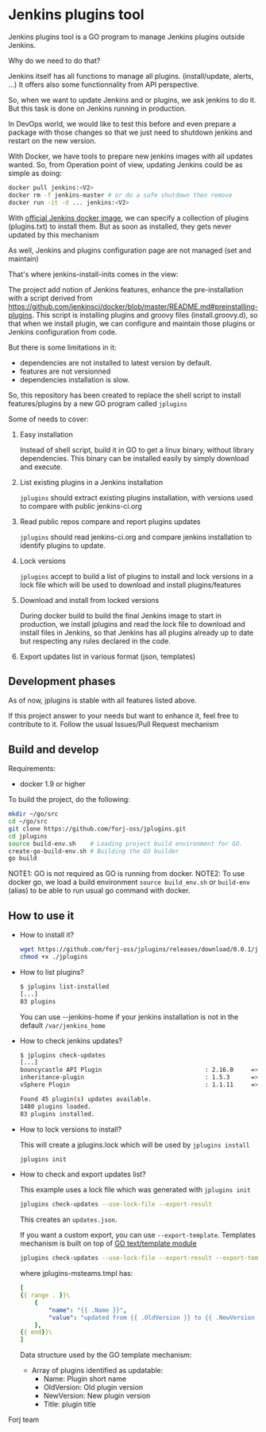 # Jenkins plugins tool

Jenkins plugins tool is a GO program to manage Jenkins plugins outside Jenkins.

Why do we need to do that?

Jenkins itself has all functions to manage all plugins. (install/update, alerts, ...) 
It offers also some functionnality from API perspective.

So, when we want to update Jenkins and or plugins, we ask jenkins to do it.
But this task is done on Jenkins running in production.

In DevOps world, we would like to test this before and even prepare a package with those 
changes so that we just need to shutdown jenkins and restart on the new version.

With Docker, we have tools to prepare new jenkins images with all updates wanted.
So, from Operation point of view, updating Jenkins could be as simple as doing:

```bash
docker pull jenkins:<V2>
docker rm -f jenkins-master # or do a safe shutdown then remove
docker run -it -d ... jenkins:<V2>
```

With [official Jenkins docker image](https://github.com/jenkinsci/docker/blob/master/README.md#preinstalling-plugins), we can specify a collection of plugins (plugins.txt)
to install them. But as soon as installed, they gets never updated by this mechanism

As well, Jenkins and plugins configuration page are not managed (set and maintain)

That's where jenkins-install-inits comes in the view:

The project add notion of Jenkins features, enhance the pre-installation with a script derived 
from https://github.com/jenkinsci/docker/blob/master/README.md#preinstalling-plugins. 
This script is installing plugins and groovy files (install.groovy.d), so that when we install
plugin, we can configure and maintain those plugins or Jenkins configuration from code.

But there is some limitations in it:

- dependencies are not installed to latest version by default. 
- features are not versionned
- dependencies installation is slow.

So, this repository has been created to replace the shell script to install features/plugins
by a new GO program called `jplugins`

Some of needs to cover:

1. Easy installation

    Instead of shell script, build it in GO to get a linux binary, without library dependencies.
    This binary can be installed easily by simply download and execute.

2. List existing plugins in a Jenkins installation

    `jplugins` should extract existing plugins installation, with versions used to compare with public jenkins-ci.org

3. Read public repos compare and report plugins updates

    `jplugins` should read jenkins-ci.org and compare jenkins installation to identify plugins to update.

4. Lock versions

    `jplugins` accept to build a list of plugins to install and lock versions in a lock file which will be used
    to download and install plugins/features

5. Download and install from locked versions

    During docker build to build the final Jenkins image to start in production, we install jplugins and read the 
    lock file to download and install files in Jenkins, so that Jenkins has all plugins already up to date but 
    respecting any rules declared in the code.

6. Export updates list in various format (json, templates)

## Development phases

As of now, jplugins is stable with all features listed above.

If this project answer to your needs but want to enhance it, feel free to contribute to it.
Follow the usual Issues/Pull Request mechanism

## Build and develop

Requirements:

- docker 1.9 or higher

To build the project, do the following:

```bash
mkdir ~/go/src
cd ~/go/src
git clone https://github.com/forj-oss/jplugins.git
cd jplugins
source build-env.sh    # Loading project build environment for GO.
create-go-build-env.sh # Building the GO builder
go build
```

NOTE1: GO is not required as GO is running from docker.
NOTE2: To use docker go, we load a build environment `source build_env.sh` or `build-env` (alias) to be able to run usual go command with docker.

## How to use it

- How to install it?

    ```bash
    wget https://github.com/forj-oss/jplugins/releases/download/0.0.1/jplugins
    chmod +x ./jplugins
    ```

- How to list plugins?

    ```bash
    $ jplugins list-installed
    [...]
    83 plugins
    ```

    You can use --jenkins-home if your jenkins installation is not in the default `/var/jenkins_home`

- How to check jenkins updates?

    ```bash
    $ jplugins check-updates
    [...]
    bouncycastle API Plugin                             : 2.16.0     => 2.16.3
    inheritance-plugin                                  : 1.5.3      => 2.0.0
    vSphere Plugin                                      : 1.1.11     => 2.17

    Found 45 plugin(s) updates available.
    1480 plugins loaded.
    83 plugins installed.
    ```

- How to lock versions to install?

    This will create a jplugins.lock which will be used by `jplugins install`

    ```bash
    jplugins init
    ```

- How to check and export updates list?

    This example uses a lock file which was generated with `jplugins init`

    ```bash
    jplugins check-updates --use-lock-file --export-result
    ```

    This creates an `updates.json`.

    If you want a custom export, you can use `--export-template`. Templates mechanism is built on top of [GO text/template module](https://golang.org/pkg/text/template/)

    ```bash
    jplugins check-updates --use-lock-file --export-result --export-template=jplugins-msteams.tmpl
    ```

    where jplugins-msteams.tmpl has:

    ```yaml
    [
    {{ range . }}\
        {
            "name": "{{ .Name }}",
            "value": "updated from {{ .OldVersion }} to {{ .NewVersion }}",
        },
    {{ end}}\
    ]
    ```

    Data structure used by the GO template mechanism:

  - Array of plugins identified as updatable:
    - Name: Plugin short name
    - OldVersion: Old plugin version
    - NewVersion: New plugin version
    - Title: plugin title

Forj team